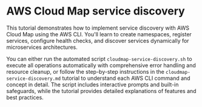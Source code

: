 # AWS Cloud Map service discovery

This tutorial demonstrates how to implement service discovery with AWS Cloud Map using the AWS CLI. You'll learn to create namespaces, register services, configure health checks, and discover services dynamically for microservices architectures.

You can either run the automated script `cloudmap-service-discovery.sh` to execute all operations automatically with comprehensive error handling and resource cleanup, or follow the step-by-step instructions in the `cloudmap-service-discovery.md` tutorial to understand each AWS CLI command and concept in detail. The script includes interactive prompts and built-in safeguards, while the tutorial provides detailed explanations of features and best practices.
